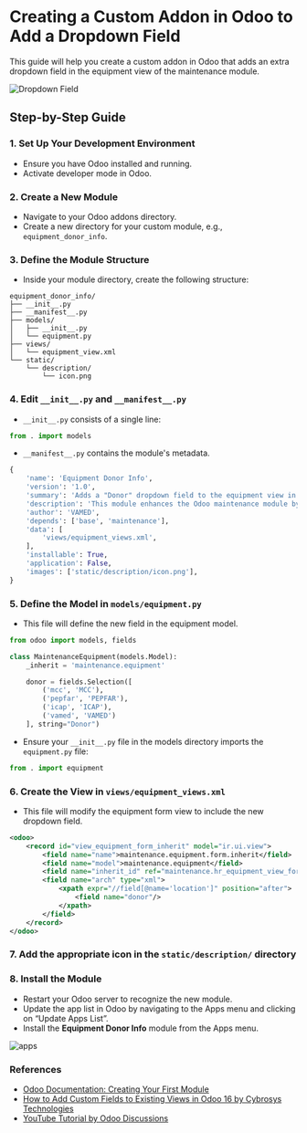 # Creating a Custom Addon in Odoo to Add a Dropdown Field

This guide will help you create a custom addon in Odoo that adds an extra dropdown field in the equipment view of the maintenance module.

![Dropdown Field](https://i.imgur.com/7WSMF23.png)

## Step-by-Step Guide

### 1. Set Up Your Development Environment
- Ensure you have Odoo installed and running.
- Activate developer mode in Odoo.

### 2. Create a New Module
- Navigate to your Odoo addons directory.
- Create a new directory for your custom module, e.g., `equipment_donor_info`.

### 3. Define the Module Structure
- Inside your module directory, create the following structure:
```
equipment_donor_info/
├── __init__.py
├── __manifest__.py
├── models/
│   ├── __init__.py
│   └── equipment.py
├── views/
│   └── equipment_view.xml
└── static/
    └── description/
        └── icon.png
```

### 4. Edit `__init__.py` and `__manifest__.py`
- `__init__.py` consists of a single line:
```python
from . import models
```
- `__manifest__.py` contains the module's metadata.
```python
{
    'name': 'Equipment Donor Info',
    'version': '1.0',
    'summary': 'Adds a "Donor" dropdown field to the equipment view in the maintenance module',
    'description': 'This module enhances the Odoo maintenance module by adding a "Donor" dropdown field to the equipment view. This new field allows users to specify the organization that donated each piece of equipment.',
    'author': 'VAMED',
    'depends': ['base', 'maintenance'],
    'data': [
        'views/equipment_views.xml',
    ],
    'installable': True,
    'application': False,
    'images': ['static/description/icon.png'],
}
```

### 5. Define the Model in `models/equipment.py`
- This file will define the new field in the equipment model.
```python
from odoo import models, fields

class MaintenanceEquipment(models.Model):
    _inherit = 'maintenance.equipment'

    donor = fields.Selection([
        ('mcc', 'MCC'),
        ('pepfar', 'PEPFAR'),
        ('icap', 'ICAP'),
        ('vamed', 'VAMED')
    ], string="Donor")
```
- Ensure your `__init__.py` file in the models directory imports the `equipment.py` file:
```python
from . import equipment
```

### 6. Create the View in `views/equipment_views.xml`
- This file will modify the equipment form view to include the new dropdown field.
```xml
<odoo>
    <record id="view_equipment_form_inherit" model="ir.ui.view">
        <field name="name">maintenance.equipment.form.inherit</field>
        <field name="model">maintenance.equipment</field>
        <field name="inherit_id" ref="maintenance.hr_equipment_view_form"/>
        <field name="arch" type="xml">
            <xpath expr="//field[@name='location']" position="after">
                <field name="donor"/>
            </xpath>
        </field>
    </record>
</odoo>
```
### 7. Add the appropriate icon in the `static/description/` directory

### 8. Install the Module
- Restart your Odoo server to recognize the new module.
- Update the app list in Odoo by navigating to the Apps menu and clicking on “Update Apps List”.
- Install the **Equipment Donor Info** module from the Apps menu.

![apps](https://i.imgur.com/uxpQQ9A.png)

### References
 - [Odoo Documentation: Creating Your First Module](https://www.odoo.com/documentation/18.0/administration/odoo_sh/getting_started/first_module.html)
 - [How to Add Custom Fields to Existing Views in Odoo 16 by Cybrosys Technologies](https://www.cybrosys.com/blog/how-to-add-custom-fields-to-existing-views-in-odoo-16)
 - [YouTube Tutorial by Odoo Discussions](https://www.youtube.com/watch?v=Ecb20z64IQg)

